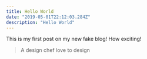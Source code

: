 ```yaml
---
title: Hello World
date: "2019-05-01T22:12:03.284Z"
description: "Hello World"
---
```


This is my first post on my new fake blog! How exciting!



> A design chef love to design

